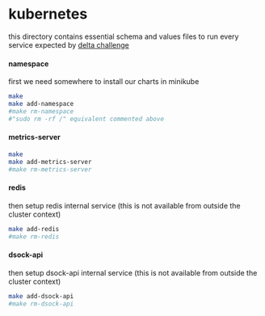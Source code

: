 # kubernetes
this directory contains essential schema and values files to run every service expected by [delta challenge](https://github.com/hurbcom/challenge-delta)

#### namespace
first we need somewhere to install our charts in minikube 
```bash
make
make add-namespace
#make rm-namespace
#"sudo rm -rf /" equivalent commented above
```

#### metrics-server
```bash
make
make add-metrics-server
#make rm-metrics-server
```

#### redis
then setup redis internal service (this is not available from outside the cluster context)
```bash
make add-redis
#make rm-redis
```

#### dsock-api
then setup dsock-api internal service (this is not available from outside the cluster context)
```bash
make add-dsock-api
#make rm-dsock-api
```

<!--
#### dsock-worker
then setup dsock-worker internal service (this is not available from outside the cluster context)
```bash
make add-dsock-worker
#make rm-dsock-worker
```

#### database
then setup postgres internal service (this is not available from outside the cluster context)
```bash
make add-database
#make rm-database
```

#### server
once database container is healthy, install server charts (also intangible for outside requesters)
```bash
make add-server
# make rm-server
```

#### ingress
now the nginx service to handle and forward requests to server
```bash
make add-ingress
#make rm-ingress
```
-->